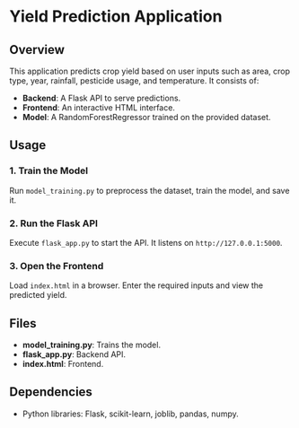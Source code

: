 # Yield Prediction Application

## Overview
This application predicts crop yield based on user inputs such as area, crop type, year, rainfall, pesticide usage, and temperature. It consists of:
- **Backend**: A Flask API to serve predictions.
- **Frontend**: An interactive HTML interface.
- **Model**: A RandomForestRegressor trained on the provided dataset.

## Usage

### 1. Train the Model
Run `model_training.py` to preprocess the dataset, train the model, and save it.

### 2. Run the Flask API
Execute `flask_app.py` to start the API. It listens on `http://127.0.0.1:5000`.

### 3. Open the Frontend
Load `index.html` in a browser. Enter the required inputs and view the predicted yield.

## Files
- **model_training.py**: Trains the model.
- **flask_app.py**: Backend API.
- **index.html**: Frontend.

## Dependencies
- Python libraries: Flask, scikit-learn, joblib, pandas, numpy.
